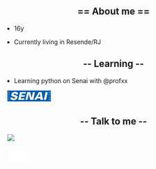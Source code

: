 
<h2 align="center">
 == About me ==
</h2>

- 16y 

- Currently living in Resende/RJ

<h2 align="center">
 -- Learning --
</h2>

- Learning python on Senai with @profxx


 &nbsp; <a  href="http://www.portaldaindustria.com.br/senai/" target="_blank" rel="noopener noreferrer"><img                 src="https://github.com/GustavoNicolino777/GustavoNicolino777/blob/main/logo-senai.png?raw=true"  width="100" /></a>



    
 
 
<p>
  
  
<h2 align="center">
  -- Talk to me --
</h2>


&nbsp; <a href="mailto:gu.nicolino@hotmail.com" target="_blank" rel="noopener noreferrer"><img src="https://img.icons8.com/plasticine/100/000000/gmail.png"  width="50" /></a>

  &nbsp; <a href="https://discord.gg/python" target="_blank" rel="noopener noreferrer"><img                 src="https://github.com/GustavoNicolino777/GustavoNicolino777/blob/main/discord-logo.png?raw=true"  width="48" /></a>
</p>

